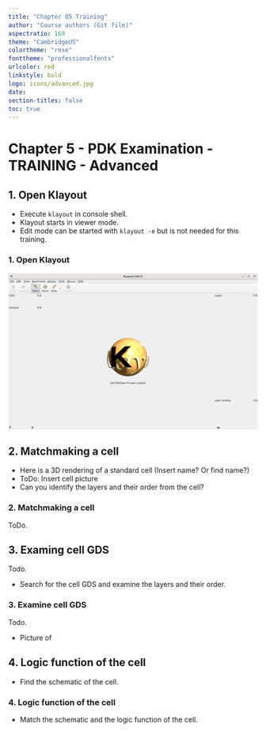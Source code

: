 ```yaml
---
title: "Chapter 05 Training"
author: "Course authors (Git file)"
aspectratio: 169
theme: "CambridgeUS"
colortheme: "rose"
fonttheme: "professionalfonts"
urlcolor: red
linkstyle: bold
logo: icons/advanced.jpg
date:
section-titles: false
toc: true
---
```


# Chapter 5 - PDK Examination - TRAINING - Advanced

## 1. Open Klayout

* Execute ```klayout``` in console shell.
* Klayout starts in viewer mode.
* Edit mode can be started with ```klayout -e``` but is not needed for this training.

### 1. Open Klayout

![Start Klayout](pics_training/01_klayout.png "Start Klayout")

## 2. Matchmaking a cell

* Here is a 3D rendering of a standard cell (Insert name? Or find name?)
* ToDo: Insert cell picture
* Can you identify the layers and their order from the cell?

### 2. Matchmaking a cell

ToDo.

## 3. Examing cell GDS

Todo.
* Search for the cell GDS and examine the layers and their order.

### 3. Examine cell GDS

Todo.
- Picture of 

## 4. Logic function of the cell

- Find the schematic of the cell.

### 4. Logic function of the cell

- Match the schematic and the logic function of the cell.

